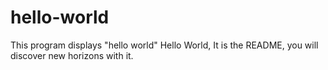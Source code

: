 # hello-world
This program displays "hello world"
Hello World,
It is the README, you will discover new horizons with it.
